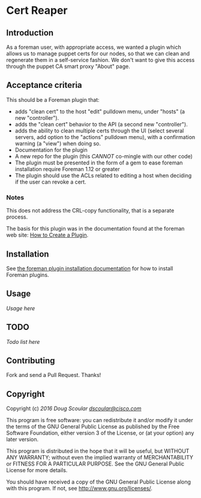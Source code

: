 # Cert Reaper

## Introduction

As a foreman user, with appropriate access, we wanted a plugin which allows us to manage puppet certs for our nodes, so that we can clean and regenerate them in a self-service fashion. We don't want to give this access through the puppet CA smart proxy "About" page.

## Acceptance criteria

This should be a Foreman plugin that:

* adds "clean cert" to the host "edit" pulldown menu, under "hosts" (a new "controller").
* adds the "clean cert" behavior to the API (a second new "controller").
* adds the ability to clean multiple certs through the UI (select several servers, add option to the "actions" pulldown menu), with a confirmation warning (a "view") when doing so.
* Documentation for the plugin
* A new repo for the plugin (this *CANNOT* co-mingle with our other code)
* The plugin must be presented in the form of a gem to ease foreman installation
require Foreman 1.12 or greater
* The plugin should use the ACLs related to editing a host when deciding if the user can revoke a cert.

### Notes
This does not address the CRL-copy functionality, that is a separate process.

The basis for this plugin was in the documentation found at the foreman web site: [How to Create a Plugin](http://projects.theforeman.org/projects/foreman/wiki/How_to_Create_a_Plugin).

## Installation

See [the foreman plugin installation documentation](https://theforeman.org/plugins/#2.Installation)
for how to install Foreman plugins.

## Usage

*Usage here*

## TODO

*Todo list here*

## Contributing

Fork and send a Pull Request. Thanks!

## Copyright

Copyright (c) *2016* *Doug Scoular <dscoular@cisco.com>*

This program is free software: you can redistribute it and/or modify
it under the terms of the GNU General Public License as published by
the Free Software Foundation, either version 3 of the License, or
(at your option) any later version.

This program is distributed in the hope that it will be useful,
but WITHOUT ANY WARRANTY; without even the implied warranty of
MERCHANTABILITY or FITNESS FOR A PARTICULAR PURPOSE.  See the
GNU General Public License for more details.

You should have received a copy of the GNU General Public License
along with this program.  If not, see <http://www.gnu.org/licenses/>.

